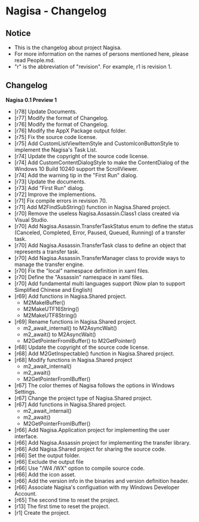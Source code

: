 ﻿# Nagisa - Changelog

## Notice
- This is the changelog about project Nagisa.
- For more information on the names of persons mentioned here, please read 
  People.md.
- "r" is the abbreviation of "revision". For example, r1 is revision 1.

## Changelog

**Nagisa 0.1 Preview 1**
- [r78] Update Documents.
- [r77] Modify the format of Changelog.
- [r76] Modify the format of Changelog.
- [r76] Modify the AppX Package output folder.
- [r75] Fix the source code license.
- [r75] Add CustomListViewItemStyle and CustomIconButtonStyle to implement the 
  Nagisa's Task List.
- [r74] Update the copyright of the source code license.
- [r74] Add CustomContentDialogStyle to make the ContentDialog of the Windows 
  10 Build 10240 support the ScrollViewer.
- [r74] Add the warning tip in the "First Run" dialog.
- [r73] Update the documents.
- [r73] Add "First Run" dialog.
- [r72] Improve the implementions. 
- [r71] Fix compile errors in revision 70.
- [r71] Add M2FindSubString() function in Nagisa.Shared project.
- [r70] Remove the useless Nagisa.Assassin.Class1 class created via Visual 
  Studio.
- [r70] Add Nagisa.Assassin.TransferTaskStatus enum to define the status 
  (Canceled, Completed, Error, Paused, Queued, Running) of a transfer task.
- [r70] Add Nagisa.Assassin.TransferTask class to define an object that 
  represents a transfer task.
- [r70] Add Nagisa.Assassin.TransferManager class to provide ways to manage the
  transfer engine.
- [r70] Fix the "local" namespace definition in xaml files.
- [r70] Define the "Assassin" namespace in xaml files.
- [r70] Add fundamental multi languages support (Now plan to support Simplified
  Chinese and English)
- [r69] Add functions in Nagisa.Shared project.
  - M2MakeIBuffer()
  - M2MakeUTF16String()
  - M2MakeUTF8String()
- [r69] Rename functions in Nagisa.Shared project.
  - m2_await_internal() to M2AsyncWait()
  - m2_await() to M2AsyncWait()
  - M2GetPointerFromIBuffer() to M2GetPointer()
- [r68] Update the copyright of the source code license.
- [r68] Add M2GetInspectable() function in Nagisa.Shared project.
- [r68] Modify functions in Nagisa.Shared project
  - m2_await_internal()
  - m2_await()
  - M2GetPointerFromIBuffer()
- [r67] The color themes of Nagisa follows the options in Windows Settings.
- [r67] Change the project type of Nagisa.Shared project.
- [r67] Add functions in Nagisa.Shared project.
  - m2_await_internal()
  - m2_await()
  - M2GetPointerFromIBuffer()
- [r66] Add Nagisa.Application project for implementing the user interface.
- [r66] Add Nagisa.Assassin project for implementing the transfer library.
- [r66] Add Nagisa.Shared project for sharing the source code.
- [r66] Set the output folder.
- [r66] Exclude the output file
- [r66] Use "/W4 /WX" option to compile source code.
- [r66] Add the icon asset.
- [r66] Add the version info in the binaries and version definition header.
- [r66] Associate Nagisa's configuation with my Windows Developer Account.
- [r65] The second time to reset the project.
- [r13] The first time to reset the project.
- [r1] Create the project.
